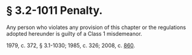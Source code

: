 # § 3.2-1011 Penalty.

<p>Any person who violates any provision of this chapter or the regulations adopted hereunder is guilty of a Class 1 misdemeanor.</p><p>1979, c. 372, § 3.1-1030; 1985, c. 326; 2008, c. <a href='http://lis.virginia.gov/cgi-bin/legp604.exe?081+ful+CHAP0860'>860</a>.</p>